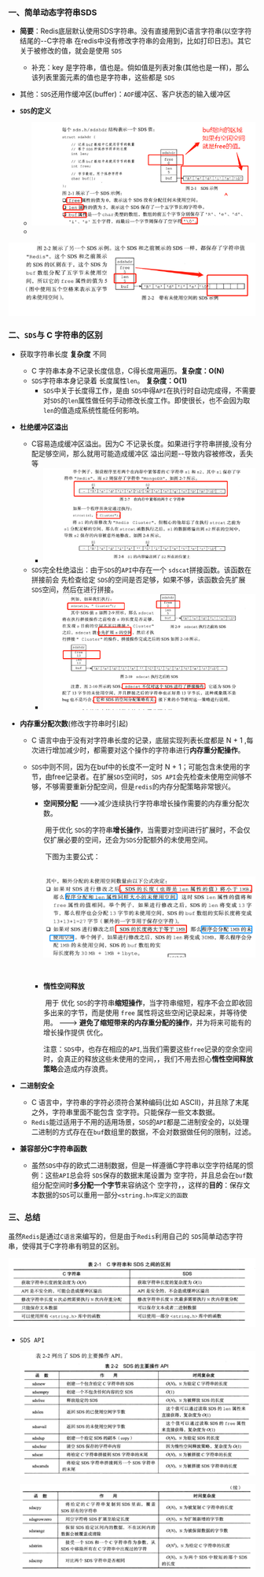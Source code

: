 ### 一、简单动态字符串SDS

+ **简要**：Redis底层默认使用SDS字符串。没有直接用到C语言字符串(以空字符结尾的--C字符串   在redis中没有修改字符串的会用到，比如打印日志)。其它关于被修改的值，就会是使用 `SDS` 
  + 补充：key 是字符串，值也是。倘如值是列表对象(其他也是一样)，那么该列表里面元素的值也是字符串，这些都是 `SDS`

+ 其他：`SDS`还用作缓冲区(buffer)：`AOF`缓冲区、客户状态的输入缓冲区
+ **`SDS`的定义**
  + ![image-20200911103336817](.\imges\image-20200911103336817.png)
  + 

![image-20200911103513874](.\imges\image-20200911103513874.png)



### 二、**`SDS`与 C 字符串的区别**

+ 获取字符串长度 **复杂度** 不同

  + C 字符串本身不记录长度信息，C得长度用遍历。**复杂度：O(N)**
  + `SDS`字符串本身记录着 长度属性`len`。 **复杂度：O(1)**
    + `SDS`中关于长度得工作，是由 `SDS`中得`API`在执行时自动完成得，不需要对`SDS`的`len`属性做任何手动修改长度工作。即使很长，也不会因为取`len`的值造成系统性能任何影响。

+ **杜绝缓冲区溢出**

  + C容易造成缓冲区溢出。因为C 不记录长度。如果进行字符串拼接,没有分配足够空间，那么就用可能造成缓冲区 溢出问题--导致内容被修改，丢失等
    + ![image-20200911105813847](.\imges\image-20200911105813847.png)
  + `SDS`完全杜绝溢出：由于`SDS`的`API`中存在一个 `sdscat`拼接函数。该函数在拼接前会 先检查给定 `SDS`的空间是否足够，如果不够，该函数会先扩展`SDS`空间，然后在进行拼接。
    + ![image-20200911105658123](.\imges\image-20200911105658123.png)

+ **内存重分配次数**(修改字符串时引起)

  + C 语言中由于没有对字符串长度的记录，底层实现列表长度都是 N + 1 ,每次进行增加减少时，都需要对这个操作的字符串进行**内存重分配操作**。

  + `SDS`中则不同，因为在buf中的长度不一定时 N + 1；可能包含未使用的字节，由free记录者。在扩展`SDS`空间时，`SDS API`会先检查未使用空间够不够，不够需要重新分配空间，但是`redis`的内存分配策略非常银兴。

    + **空间预分配** --->减少连续执行字符串增长操作需要的内存重分配次数。

      ​	用于优化 `SDS`的字符串**增长操作**，当需要对空间进行扩展时，不会仅仅扩展必要的空间，还会为`SDS`分配额外的未使用空间。

      ​	下图为主要公式：

      ​				![image-20200911131325264](.\imges\image-20200911131325264.png)

      ​	

    + **惰性空间释放**

      ​	用于 优化 `SDS`的字符串**缩短操作**，当字符串缩短，程序不会立即收回多出来的字节，而是使用 `free` 属性将这些空闲记录起来，并等待使用。 --->  **避免了缩短带来的内存重分配的操作**，并为将来可能有的增长操作提供 优化。

      ​	注意：`SDS`中，也存在相应的`API`,当我们需要这些`free`记录的空余空间时，会真正的释放这些未使用的空间，，我们不用去担心**惰性空间释放策略**会造成内存浪费。

+ **二进制安全**

  + C 语言中，字符串的字符必须符合某种编码(比如 ASCII)，并且除了末尾之外，字符串里面不能包含 空字符。只能保存一些文本数据。
  + `Redis`能过适用于不用的适用场景，`SDS`的`API`都是二进制安全的，以处理二进制的方式存在在`buf`数组里的数据，不会对数据做任何的限制，过滤。

+ **兼容部分C字符串函数**

  + 虽然`SDS`中存的欧式二进制数据，但是一样遵循C字符串以空字符结尾的惯例：这些`API`总会将 `SDS`保存的数据末尾设置为 空字符，并且总会在`buf`数组分配空间时**多分配一个字节**来容纳这个 空字符，，这样的**目的**：保存文本数据的`SDS`可以重用一部分`<string.h>库定义的函数`

### 三、总结

虽然`Redis`是通过`C语言`来编写的，但是由于`Redis`利用自己的 `SDS`简单动态字符串，使得其于C字符串有明显的区别。

![image-20200911134102386](.\imges\image-20200911134102386.png)

+ `SDS API`

  ![image-20200911134340926](.\imges\image-20200911134340926.png)
  
  ![image-20200911134357452](.\imges\image-20200911134357452.png)